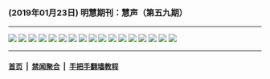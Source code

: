 ### (2019年01月23日) 明慧期刊：慧声（第五九期） 

---

<img src="http://qikan.minghui.org/mhqkpage/qikanimage/2019/01/22/hs_59_read-online1.png"/> 

<img src="http://qikan.minghui.org/mhqkpage/qikanimage/2019/01/22/hs_59_read-online2.png"/> 

<img src="http://qikan.minghui.org/mhqkpage/qikanimage/2019/01/22/hs_59_read-online3.png"/> 

<img src="http://qikan.minghui.org/mhqkpage/qikanimage/2019/01/22/hs_59_read-online4.png"/> 

<img src="http://qikan.minghui.org/mhqkpage/qikanimage/2019/01/22/hs_59_read-online5.png"/> 

<img src="http://qikan.minghui.org/mhqkpage/qikanimage/2019/01/22/hs_59_read-online6.png"/> 

<img src="http://qikan.minghui.org/mhqkpage/qikanimage/2019/01/22/hs_59_read-online7.png"/> 

<img src="http://qikan.minghui.org/mhqkpage/qikanimage/2019/01/22/hs_59_read-online8.png"/> 

<img src="http://qikan.minghui.org/mhqkpage/qikanimage/2019/01/22/hs_59_read-online9.png"/> 

<img src="http://qikan.minghui.org/mhqkpage/qikanimage/2019/01/22/hs_59_read-online10.png"/> 

<img src="http://qikan.minghui.org/mhqkpage/qikanimage/2019/01/22/hs_59_read-online11.png"/> 

<img src="http://qikan.minghui.org/mhqkpage/qikanimage/2019/01/22/hs_59_read-online12.png"/> 

<img src="http://qikan.minghui.org/mhqkpage/qikanimage/2019/01/22/hs_59_read-online13.png"/> 

<img src="http://qikan.minghui.org/mhqkpage/qikanimage/2019/01/22/hs_59_read-online14.png"/> 

<img src="http://qikan.minghui.org/mhqkpage/qikanimage/2019/01/22/hs_59_read-online15.png"/> 

<img src="http://qikan.minghui.org/mhqkpage/qikanimage/2019/01/22/hs_59_read-online16.png"/> 

<img src="http://qikan.minghui.org/mhqkpage/qikanimage/2019/01/22/hs_59_read-online17.png"/> 



---

#### [首页](../../../..) &nbsp;|&nbsp; [禁闻聚合](https://github.com/gfw-breaker/banned-news) &nbsp;|&nbsp; [手把手翻墙教程](https://github.com/gfw-breaker/guides) 